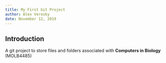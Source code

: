 ```yaml
---
title: My First Git Project
author: Alex Verosky
date: November 12, 2019
---
```


## Introduction

A git project to store files and folders associated with **Computers in Biology** (MOLB4485) 


 
